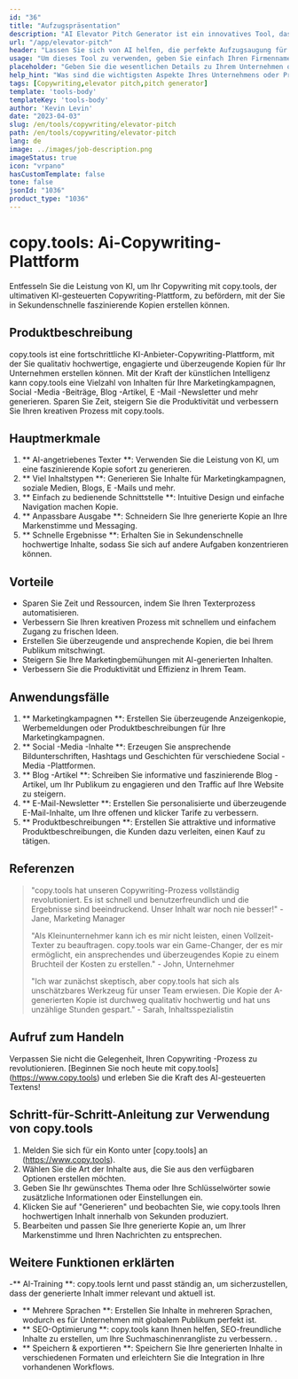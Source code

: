 ```yaml
---
id: "36"
title: "Aufzugspräsentation"
description: "AI Elevator Pitch Generator ist ein innovatives Tool, das künstliche Intelligenz verwendet, um überzeugende und faszinierende Aufzugsaufschläge für Ihr Unternehmen, Ihr Produkt oder Ihr Dienst zu schaffen.  Beeindrucken Sie potenzielle Kunden oder Investoren mit einem prägnanten und ansprechenden Tonhöhe, der die wichtigsten Aspekte Ihres Angebots hervorhebt und es sich von der Konkurrenz abhebt."
url: "/app/elevator-pitch"
header: "Lassen Sie sich von AI helfen, die perfekte Aufzugsaugung für Ihr Unternehmen oder Ihr Produkt zu erstellen."
usage: "Um dieses Tool zu verwenden, geben Sie einfach Ihren Firmennamen, Ihre Schlüsselfunktionen und die Zielgruppe ein.  Dieser KI-Generator erstellt dann einen gut gefertigten, prägnanten und überzeugenden Aufzugsaufzug, der die Alleinstellungsmerkmale Ihres Unternehmens oder Produkts hervorhebt."
placeholder: "Geben Sie die wesentlichen Details zu Ihrem Unternehmen oder Produkt ein, z. B. Firmenname, Schlüsselfunktionen, Zielgruppen usw."
help_hint: "Was sind die wichtigsten Aspekte Ihres Unternehmens oder Produkts, auf die Sie sich konzentrieren möchten?  Geben Sie einige Keywords in Bezug auf diese Aspekte ein, und unsere KI erstellt basierend auf Ihrer Eingabe eine ansprechende Aufzugsaugung."
tags: [Copywriting,elevator pitch,pitch generator]
template: 'tools-body'
templateKey: 'tools-body'
author: 'Kevin Levin'
date: "2023-04-03"
slug: /en/tools/copywriting/elevator-pitch
path: /en/tools/copywriting/elevator-pitch
lang: de
image: ../images/job-description.png
imageStatus: true
icon: "vrpano"
hasCustomTemplate: false
tone: false
jsonId: "1036"
product_type: "1036"
---
```

# copy.tools: Ai-Copywriting-Plattform

Entfesseln Sie die Leistung von KI, um Ihr Copywriting mit copy.tools, der ultimativen KI-gesteuerten Copywriting-Plattform, zu befördern, mit der Sie in Sekundenschnelle faszinierende Kopien erstellen können.

## Produktbeschreibung

copy.tools ist eine fortschrittliche KI-Anbieter-Copywriting-Plattform, mit der Sie qualitativ hochwertige, engagierte und überzeugende Kopien für Ihr Unternehmen erstellen können.  Mit der Kraft der künstlichen Intelligenz kann copy.tools eine Vielzahl von Inhalten für Ihre Marketingkampagnen, Social -Media -Beiträge, Blog -Artikel, E -Mail -Newsletter und mehr generieren.  Sparen Sie Zeit, steigern Sie die Produktivität und verbessern Sie Ihren kreativen Prozess mit copy.tools.

## Hauptmerkmale

1. ** AI-angetriebenes Texter **: Verwenden Sie die Leistung von KI, um eine faszinierende Kopie sofort zu generieren.
 2. ** Viel Inhaltstypen **: Generieren Sie Inhalte für Marketingkampagnen, soziale Medien, Blogs, E -Mails und mehr.
 3. ** Einfach zu bedienende Schnittstelle **: Intuitive Design und einfache Navigation machen Kopie.
 4. ** Anpassbare Ausgabe **: Schneidern Sie Ihre generierte Kopie an Ihre Markenstimme und Messaging.
 5. ** Schnelle Ergebnisse **: Erhalten Sie in Sekundenschnelle hochwertige Inhalte, sodass Sie sich auf andere Aufgaben konzentrieren können.

## Vorteile

- Sparen Sie Zeit und Ressourcen, indem Sie Ihren Texterprozess automatisieren.
 - Verbessern Sie Ihren kreativen Prozess mit schnellem und einfachem Zugang zu frischen Ideen.
 - Erstellen Sie überzeugende und ansprechende Kopien, die bei Ihrem Publikum mitschwingt.
 - Steigern Sie Ihre Marketingbemühungen mit AI-generierten Inhalten.
 - Verbessern Sie die Produktivität und Effizienz in Ihrem Team.

## Anwendungsfälle

1. ** Marketingkampagnen **: Erstellen Sie überzeugende Anzeigenkopie, Werbemeldungen oder Produktbeschreibungen für Ihre Marketingkampagnen.
 2. ** Social -Media -Inhalte **: Erzeugen Sie ansprechende Bildunterschriften, Hashtags und Geschichten für verschiedene Social -Media -Plattformen.
 3. ** Blog -Artikel **: Schreiben Sie informative und faszinierende Blog -Artikel, um Ihr Publikum zu engagieren und den Traffic auf Ihre Website zu steigern.
 4. ** E-Mail-Newsletter **: Erstellen Sie personalisierte und überzeugende E-Mail-Inhalte, um Ihre offenen und klicker Tarife zu verbessern.
 5. ** Produktbeschreibungen **: Erstellen Sie attraktive und informative Produktbeschreibungen, die Kunden dazu verleiten, einen Kauf zu tätigen.

## Referenzen

> "copy.tools hat unseren Copywriting-Prozess vollständig revolutioniert. Es ist schnell und benutzerfreundlich und die Ergebnisse sind beeindruckend. Unser Inhalt war noch nie besser!"  - Jane, Marketing Manager
 >
 > "Als Kleinunternehmer kann ich es mir nicht leisten, einen Vollzeit-Texter zu beauftragen. copy.tools war ein Game-Changer, der es mir ermöglicht, ein ansprechendes und überzeugendes Kopie zu einem Bruchteil der Kosten zu erstellen."  - John, Unternehmer
 >
 > "Ich war zunächst skeptisch, aber copy.tools hat sich als unschätzbares Werkzeug für unser Team erwiesen. Die Kopie der A-generierten Kopie ist durchweg qualitativ hochwertig und hat uns unzählige Stunden gespart."  - Sarah, Inhaltsspezialistin

## Aufruf zum Handeln

Verpassen Sie nicht die Gelegenheit, Ihren Copywriting -Prozess zu revolutionieren.  [Beginnen Sie noch heute mit copy.tools] (https://www.copy.tools) und erleben Sie die Kraft des AI-gesteuerten Textens!

## Schritt-für-Schritt-Anleitung zur Verwendung von copy.tools

1. Melden Sie sich für ein Konto unter [copy.tools] an (https://www.copy.tools).
 2. Wählen Sie die Art der Inhalte aus, die Sie aus den verfügbaren Optionen erstellen möchten.
 3. Geben Sie Ihr gewünschtes Thema oder Ihre Schlüsselwörter sowie zusätzliche Informationen oder Einstellungen ein.
 4. Klicken Sie auf "Generieren" und beobachten Sie, wie copy.tools Ihren hochwertigen Inhalt innerhalb von Sekunden produziert.
 5. Bearbeiten und passen Sie Ihre generierte Kopie an, um Ihrer Markenstimme und Ihren Nachrichten zu entsprechen.

## Weitere Funktionen erklärten

-** AI-Training **: copy.tools lernt und passt ständig an, um sicherzustellen, dass der generierte Inhalt immer relevant und aktuell ist.
 - ** Mehrere Sprachen **: Erstellen Sie Inhalte in mehreren Sprachen, wodurch es für Unternehmen mit globalem Publikum perfekt ist.
 - ** SEO-Optimierung **: copy.tools kann Ihnen helfen, SEO-freundliche Inhalte zu erstellen, um Ihre Suchmaschinenrangliste zu verbessern.
 .
 - ** Speichern & exportieren **: Speichern Sie Ihre generierten Inhalte in verschiedenen Formaten und erleichtern Sie die Integration in Ihre vorhandenen Workflows.
